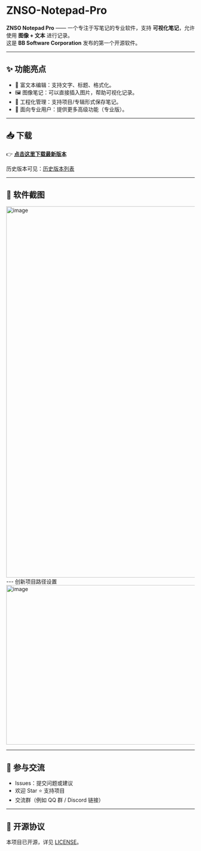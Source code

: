 # ZNSO-Notepad-Pro

**ZNSO Notepad Pro** —— 一个专注于写笔记的专业软件，支持 **可视化笔记**，允许使用 **图像 + 文本** 进行记录。  
这是 **BB Software Corporation** 发布的第一个开源软件。  

---

## ✨ 功能亮点
- 📝 富文本编辑：支持文字、标题、格式化。
- 🖼️ 图像笔记：可以直接插入图片，帮助可视化记录。
- 📂 工程化管理：支持项目/专辑形式保存笔记。
- 🎯 面向专业用户：提供更多高级功能（专业版）。

---

## 📥 下载
👉 [**点击这里下载最新版本**](https://github.com/BB-Software-Corporation/ZNSO-Notepad-Pro/releases/latest)  

历史版本可见：[历史版本列表](https://github.com/BB-Software-Corporation/ZNSO-Notepad-Pro/releases)

---

## 📸 软件截图
<img width="1538" height="989" alt="image" src="https://github.com/user-attachments/assets/d8ad270e-0e3a-4a9b-8ea2-368abcac49fa" />
---
创新项目路径设置
<img width="1320" height="425" alt="image" src="https://github.com/user-attachments/assets/b9905855-bdb9-423e-a38f-ca7493c04e81" />


---

## 🤝 参与交流
- Issues：提交问题或建议  
- 欢迎 Star ⭐ 支持项目  
- 交流群（例如 QQ 群 / Discord 链接）

---

## 📜 开源协议
本项目已开源，详见 [LICENSE](./LICENSE)。
